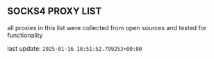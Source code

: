 ## SOCKS4 PROXY LIST

all proxies in this list were collected from open sources and tested for functionality

last update: `2025-01-16 18:51:52.799253+00:00`